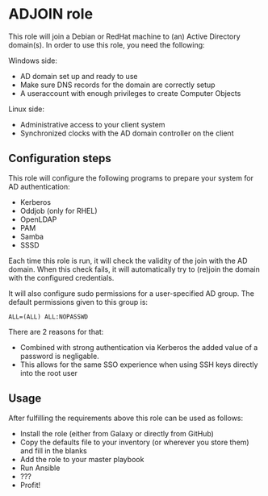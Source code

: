 # ADJOIN role
This role will join a Debian or RedHat machine to (an) Active Directory
domain(s). In order to use this role, you need the following:

Windows side:
* AD domain set up and ready to use
* Make sure DNS records for the domain are correctly setup
* A useraccount with enough privileges to create Computer Objects

Linux side:
* Administrative access to your client system
* Synchronized clocks with the AD domain controller on the client

## Configuration steps
This role will configure the following programs to prepare your system for AD
authentication:

* Kerberos
* Oddjob (only for RHEL)
* OpenLDAP
* PAM
* Samba
* SSSD

Each time this role is run, it will check the validity of the join with the AD
domain.  When this check fails, it will automatically try to (re)join the domain
with the configured credentials.

It will also configure sudo permissions for a user-specified AD group. The
default permissions given to this group is:

```
ALL=(ALL) ALL:NOPASSWD
```

There are 2 reasons for that:

* Combined with strong authentication via Kerberos the added value of a password
  is negligable.
* This allows for the same SSO experience when using SSH keys directly into the root user

## Usage
After fulfilling the requirements above this role can be used as follows:

* Install the role (either from Galaxy or directly from GitHub)
* Copy the defaults file to your inventory (or wherever you store them) and
  fill in the blanks
* Add the role to your master playbook
* Run Ansible
* ???
* Profit!

